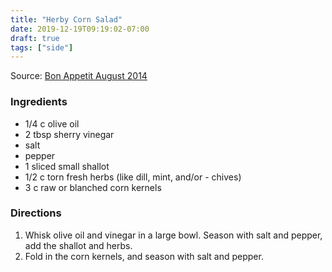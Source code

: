```yaml
---
title: "Herby Corn Salad"
date: 2019-12-19T09:19:02-07:00
draft: true
tags: ["side"]
---
```


Source: [Bon Appetit August 2014](https://www.bonappetit.com/recipe/herby-corn-salad)

### Ingredients
- 1/4 c olive oil
- 2 tbsp sherry vinegar
- salt
- pepper
- 1 sliced small shallot
- 1/2 c torn fresh herbs (like dill, mint, and/or - chives)
- 3 c raw or blanched corn kernels

### Directions
1. Whisk olive oil and vinegar in a large bowl. Season with salt and pepper, add the shallot and herbs.
1. Fold in the corn kernels, and season with salt and pepper.